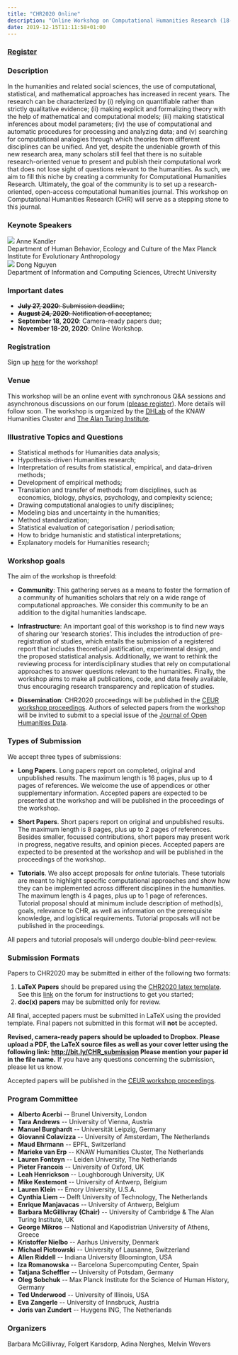 ```yaml
---
title: "CHR2020 Online"
description: "Online Workshop on Computational Humanities Research (18-20 November 2020);"
date: 2019-12-15T11:11:58+01:00
---
```


<h3 class="header center"><a href="https://www.eventbrite.nl/e/chr2020-computational-humanities-workshop-tickets-112189028404">Register</a></h3>

### Description
In the humanities and related social sciences, the use of computational, statistical, and
mathematical approaches has increased in recent years. The research can be characterized
by (i) relying on quantifiable rather than strictly qualitative evidence; (ii) making
explicit and formalizing theory with the help of mathematical and computational
models; (iii) making statistical inferences about model parameters; (iv) the use of
computational and automatic procedures for processing and analyzing data; and (v)
searching for computational analogies through which theories from different disciplines
can be unified. And yet, despite the undeniable growth of this new research area, many
scholars still feel that there is no suitable research-oriented venue to present and
publish their computational work that does not lose sight of questions relevant to the
humanities. As such, we aim to fill this niche by creating a community for Computational
Humanities Research. Ultimately, the goal of the community is to set up a
research-oriented, open-access computational humanities journal. This workshop on
Computational Humanities Research (CHR) will serve as a stepping stone to this journal.

### Keynote Speakers

<div class="keynotes">
  <div class="imgitem">
    <img src="/images/anne_kandler.jpg"/>
    <span class="caption"><span class="speaker">Anne Kandler</span></br> Department of
  Human Behavior, Ecology and Culture of the Max Planck Institute for Evolutionary
  Anthropology</span> 
  </div>

  <div class="imgitem">
    <img src="/images/dong_nguyen.jpg"/>
    <span class="caption"><span class="speaker">Dong Nguyen</span></br> Department of
    Information and Computing Sciences, Utrecht University</span> 
  </div>
</div>


### Important dates
- ~~**July 27, 2020**: Submission deadline~~;
- ~~**August 24, 2020**: Notification of acceptance~~;
- **September 18, 2020**: Camera-ready papers due;
- **November 18-20, 2020**: Online Workshop.

### Registration
Sign up
[here](https://www.eventbrite.nl/e/chr2020-computational-humanities-workshop-tickets-112189028404)
for the workshop! 

### Venue
This workshop will be an online event with synchronous Q&A sessions and asynchronous
discussions on our forum ([please
register](https://discourse.computational-humanities-research.org/)).  More details will
follow soon. The workshop is organized by the [DHLab](http://dhlab.nl) of the KNAW
Humanities Cluster and [The Alan Turing Institute](https://www.turing.ac.uk/).

### Illustrative Topics and Questions
- Statistical methods for Humanities data analysis;
- Hypothesis-driven Humanities research;
- Interpretation of results from statistical, empirical, and data-driven methods;
- Development of empirical methods; 
- Translation and transfer of methods from disciplines, such as economics, biology,
  physics, psychology, and complexity science;
- Drawing computational analogies to unify disciplines;
- Modeling bias and uncertainty in the humanities;
- Method standardization;
- Statistical evaluation of categorisation / periodisation;
- How to bridge humanistic and statistical interpretations;
- Explanatory models for Humanities research;

### Workshop goals
The aim of the workshop is threefold: 

- **Community**: This gathering serves as a means to foster the formation of a community of
  humanities scholars that rely on a wide range of computational approaches. We consider
  this community to be an addition to the digital humanities landscape.

- **Infrastructure**: An important goal of this workshop is to find new ways of sharing our
  ‘research stories’. This includes the introduction of pre-registration of studies, which
  entails the submission of a registered report that includes theoretical justification,
  experimental design, and the proposed statistical analysis. Additionally, we want to
  rethink the reviewing process for interdisciplinary studies that rely on computational
  approaches to answer questions relevant to the humanities. Finally, the workshop aims to
  make all publications, code, and data freely available, thus encouraging research
  transparency and replication of studies.

- **Dissemination**: CHR2020 proceedings will be published in the [CEUR workshop
  proceedings](http://ceur-ws.org/). Authors of selected papers from the workshop will be
  invited to submit to a special issue of the [Journal of Open Humanities
  Data](https://openhumanitiesdata.metajnl.com/).  


### Types of Submission
We accept three types of submissions:

- **Long Papers**. Long papers report on completed, original and unpublished results. The
  maximum length is 16 pages, plus up to 4 pages of references. We welcome the use of
  appendices or other supplementary information. Accepted papers are expected to be
  presented at the workshop and will be published in the proceedings of the workshop.

- **Short Papers**. Short papers report on original and unpublished results. The maximum
  length is 8 pages, plus up to 2 pages of references. Besides smaller, focussed
  contributions, short papers may present work in progress, negative results, and opinion
  pieces. Accepted papers are expected to be presented at the workshop and will be
  published in the proceedings of the workshop.

- **Tutorials**. We also accept proposals for *online* tutorials. These tutorials are
  meant to highlight specific computational approaches and show how they can be
  implemented across different disciplines in the humanities. The maximum length is 4
  pages, plus up to 1 page of references. Tutorial proposal should at minimum include
  description of method(s), goals, relevance to CHR, as well as information on the
  prerequisite knowledge, and logistical requirements. Tutorial proposals will not be
  published in the proceedings.

All papers and tutorial proposals will undergo double-blind peer-review.


### Submission Formats
Papers to CHR2020 may be submitted in either of the following two formats:

1. **LaTeX Papers** should be prepared using the [CHR2020 latex
   template](https://github.com/cohure/CoHuRe/raw/master/chr2020_latex_template.zip). See
   this
   [link](https://discourse.computational-humanities-research.org/t/chr-latex-instructions/230)
   on the forum for instructions to get you started;
2. **doc(x) papers** may be submitted only for review.

All final, accepted papers must be submitted in LaTeX using the provided template.
Final papers not submitted in this format will **not** be accepted.

**Revised, camera-ready papers should be uploaded to Dropbox. Please upload a PDF, the LaTeX
source files as well as your cover letter using the following link: http://bit.ly/CHR_submission
Please mention your paper id in the file name.** If you have any questions concerning the
submission, please let us know.  

Accepted papers will be published in the [CEUR workshop proceedings](http://ceur-ws.org/).


### Program Committee

- **Alberto Acerbi** -- Brunel University, London
- **Tara Andrews** -- University of Vienna, Austria
- **Manuel Burghardt** -- Universität Leipzig, Germany
- **Giovanni Colavizza** -- University of Amsterdam, The Netherlands
- **Maud Ehrmann** -- EPFL, Switzerland
- **Marieke van Erp** -- KNAW Humanities Cluster, The Netherlands
- **Lauren Fonteyn** -- Leiden University, The Netherlands
- **Pieter Francois** -- University of Oxford, UK
- **Leah Henrickson** -- Loughborough University, UK
- **Mike Kestemont** -- University of Antwerp, Belgium
- **Lauren Klein** -- Emory University, U.S.A.
- **Cynthia Liem** -- Delft University of Technology, The Netherlands
- **Enrique Manjavacas** -- University of Antwerp, Belgium
- **Barbara McGillivray (Chair)** -- University of Cambridge & The Alan Turing Institute, UK
- **George Mikros** -- National and Kapodistrian University of Athens, Greece
- **Kristoffer Nielbo** -- Aarhus University, Denmark
- **Michael Piotrowski** -- University of Lausanne, Switzerland
- **Allen Riddell** -- Indiana University Bloomington, USA
- **Iza Romanowska** -- Barcelona Supercomputing Center, Spain
- **Tatjana Scheffler** -- University of Potsdam, Germany
- **Oleg Sobchuk** -- Max Planck Institute for the Science of Human History, Germany
- **Ted Underwood** -- University of Illinois, USA
- **Eva Zangerle** -- University of Innsbruck, Austria
- **Joris van Zundert** -- Huygens ING, The Netherlands


### Organizers
Barbara McGillivray, Folgert Karsdorp, Adina Nerghes, Melvin Wevers
